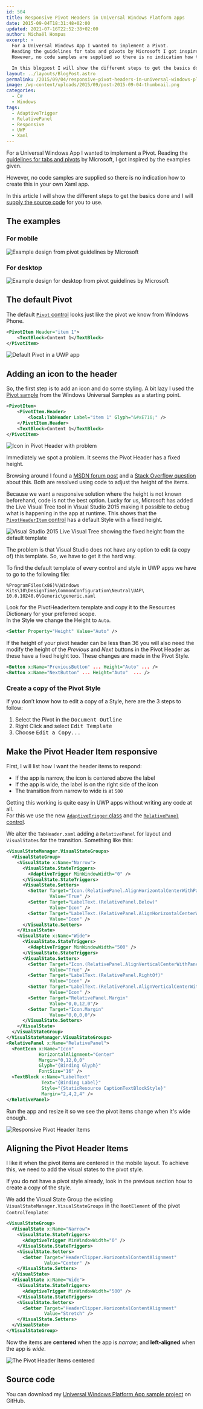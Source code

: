 ```yaml
---
id: 504
title: Responsive Pivot Headers in Universal Windows Platform apps
date: 2015-09-04T18:31:48+02:00
updated: 2021-07-16T22:52:38+02:00
author: Michaël Hompus
excerpt: >
  For a Universal Windows App I wanted to implement a Pivot.
  Reading the guidelines for tabs and pivots by Microsoft I got inspired by the examples given.
  However, no code samples are supplied so there is no indication how to actually create this in your own Xaml app.

  In this blogpost I will show the different steps to get the basics done and I will supply the source code for you to use.
layout: ../layouts/BlogPost.astro
permalink: /2015/09/04/responsive-pivot-headers-in-universal-windows-platform-apps/
image: /wp-content/uploads/2015/09/post-2015-09-04-thumbnail.png
categories:
  - C#
  - Windows
tags:
  - AdaptiveTrigger
  - RelativePanel
  - Responsive
  - UWP
  - Xaml
---
```


For a Universal Windows App I wanted to implement a Pivot.
Reading the [guidelines for tabs and pivots](https://learn.microsoft.com/windows/apps/design/controls/tab-view) by Microsoft, I got inspired by the examples given.

However, no code samples are supplied so there is no indication how to create this in your own Xaml app.

<!--more-->

In this article I will show the different steps to get the basics done and I will [supply the source code](#source-code) for you to use.

## The examples

### For mobile

![Example design from pivot guidelines by Microsoft](/wp-content/uploads/2015/09/microsoft-guidelines-example.png)

### For desktop

![Example design for desktop from pivot guidelines by Microsoft](/wp-content/uploads/2015/09/microsoft-guidelines-example-wide.png)

## The default Pivot

The default [`Pivot` control](https://learn.microsoft.com/uwp/api/Windows.UI.Xaml.Controls.Pivot?view=winrt-10240) looks just like the pivot we know from Windows Phone.

```xml title="MainPage.xaml"
<PivotItem Header="item 1">
    <TextBlock>Content 1</TextBlock>
</PivotItem>
```

![Default Pivot in a UWP app](/wp-content/uploads/2010/06/responsive-header-default.png)

## Adding an icon to the header

So, the first step is to add an icon and do some styling. A bit lazy I used the [Pivot sample](https://github.com/Microsoft/Windows-universal-samples/tree/master/Samples/XamlPivot) from the Windows Universal Samples as a starting point.

```xml title="MainPage.xaml"
<PivotItem>
    <PivotItem.Header>
        <local:TabHeader Label="item 1" Glyph="&#xE716;" />
    </PivotItem.Header>
    <TextBlock>Content 1</TextBlock>
</PivotItem>
```

![Icon in Pivot Header with problem](/wp-content/uploads/2010/06/responsive-header-icon.png)

Immediately we spot a problem. It seems the Pivot Header has a fixed height.

Browsing around I found a [MSDN forum post](https://web.archive.org/web/20230330110717/https://social.msdn.microsoft.com/Forums/en-US/8c123ae3-2884-4d40-a5d1-0a22355fcd5f/uwpxamlhow-to-increase-pivot-header-height-in-uwp?forum=wpdevelop&WT.mc_id=DT-MVP-5004268) and a [Stack Overflow question](https://stackoverflow.com/questions/31426175/how-to-increase-pivot-header-height-in-uwp) about this.
Both are resolved using code to adjust the height of the items.

Because we want a responsive solution where the height is not known beforehand, code is not the best option.
Lucky for us, Microsoft has added the Live Visual Tree tool in Visual Studio 2015 making it possible to debug what is happening in the app at runtime.
This shows that the [`PivotHeaderItem` control](https://learn.microsoft.com/uwp/api/Windows.UI.Xaml.Controls.Primitives.PivotHeaderItem?view=winrt-10240) has a default Style with a fixed height.

![Visual Studio 2015 Live Visual Tree showing the fixed height from the default template](/wp-content/uploads/2015/09/visual-studio-2015-live-visual-tree.png)

The problem is that Visual Studio does not have any option to edit (a copy of) this template.
So, we have to get it the hard way.

To find the default template of every control and style in UWP apps we have to go to the following file:

```plain frame=terminal
%ProgramFiles(x86)%\Windows Kits\10\DesignTime\CommonConfiguration\Neutral\UAP\
10.0.10240.0\Generic\generic.xaml
```

Look for the PivotHeaderItem template and copy it to the Resources Dictionary for your preferred scope.  
In the Style we change the Height to `Auto`.

```xml title="MainPage.xaml"
<Setter Property="Height" Value="Auto" />
```

If the height of your pivot header can be less than 36 you will also need the modify the height of the _Previous_ and _Next_ buttons in the Pivot Header as these have a fixed height too.
These changes are made in the Pivot Style.

```xml title="MainPage.xaml"
<Button x:Name="PreviousButton" ... Height="Auto" ... />
<Button x:Name="NextButton" ... Height="Auto"  ... />
```

### Create a copy of the Pivot Style

If you don’t know how to edit a copy of a Style, here are the 3 steps to follow:

1. Select the Pivot in the <kbd>Document Outline</kbd>
2. Right Click and select <kbd>Edit Template</kbd>
3. Choose <kbd>Edit a Copy...</kbd>

## Make the Pivot Header Item responsive

First, I will list how I want the header items to respond:

- If the app is narrow, the icon is centered above the label
- If the app is wide, the label is on the right side of the icon
- The transition from narrow to wide is at `500`

Getting this working is quite easy in UWP apps without writing any code at all.  
For this we use the new [`AdaptiveTrigger` class](https://learn.microsoft.com/uwp/api/Windows.UI.Xaml.AdaptiveTrigger?view=winrt-10240) and the [`RelativePanel` control](https://learn.microsoft.com/uwp/api/Windows.UI.Xaml.Controls.RelativePanel?view=winrt-10240).

We alter the `TabHeader.xaml` adding a `RelativePanel` for layout and `VisualStates` for the transition. Something like this:

```xml title="TabHeader.xaml"
<VisualStateManager.VisualStateGroups>
  <VisualStateGroup>
    <VisualState x:Name="Narrow">
      <VisualState.StateTriggers>
        <AdaptiveTrigger MinWindowWidth="0" />
      </VisualState.StateTriggers>
      <VisualState.Setters>
        <Setter Target="Icon.(RelativePanel.AlignHorizontalCenterWithPanel)"
                Value="True" />
        <Setter Target="LabelText.(RelativePanel.Below)"
                Value="Icon" />
        <Setter Target="LabelText.(RelativePanel.AlignHorizontalCenterWith)"
                Value="Icon" />
      </VisualState.Setters>
    </VisualState>
    <VisualState x:Name="Wide">
      <VisualState.StateTriggers>
        <AdaptiveTrigger MinWindowWidth="500" />
      </VisualState.StateTriggers>
      <VisualState.Setters>
        <Setter Target="Icon.(RelativePanel.AlignVerticalCenterWithPanel)"
                Value="True" />
        <Setter Target="LabelText.(RelativePanel.RightOf)"
                Value="Icon" />
        <Setter Target="LabelText.(RelativePanel.AlignVerticalCenterWith)"
                Value="Icon" />
        <Setter Target="RelativePanel.Margin"
                Value="0,0,12,0"/>
        <Setter Target="Icon.Margin"
                Value="0,0,0,0"/>
      </VisualState.Setters>
    </VisualState>
  </VisualStateGroup>
</VisualStateManager.VisualStateGroups>
<RelativePanel x:Name="RelativePanel">
  <FontIcon x:Name="Icon"
            HorizontalAlignment="Center"
            Margin="0,12,0,0"
            Glyph="{Binding Glyph}"
            FontSize="16" />
  <TextBlock x:Name="LabelText"
             Text="{Binding Label}"
             Style="{StaticResource CaptionTextBlockStyle}"
             Margin="2,4,2,4" />
</RelativePanel>
```

Run the app and resize it so we see the pivot items change when it's wide enough.

![Responsive Pivot Header Items](/wp-content/uploads/2015/09/responsive-header-wide.png)

## Aligning the Pivot Header Items

I like it when the pivot items are centered in the mobile layout.
To achieve this, we need to add the visual states to the pivot style.

If you do not have a pivot style already, look in the previous section how to create a copy of the style.

We add the Visual State Group the existing `VisualStateManager.VisualStateGroups` in the `RootElement` of the pivot `ControlTemplate`:

```xml title="MainPage.xaml"
<VisualStateGroup>
  <VisualState x:Name="Narrow">
    <VisualState.StateTriggers>
      <AdaptiveTrigger MinWindowWidth="0" />
    </VisualState.StateTriggers>
    <VisualState.Setters>
      <Setter Target="HeaderClipper.HorizontalContentAlignment"
              Value="Center" />
    </VisualState.Setters>
  </VisualState>
  <VisualState x:Name="Wide">
    <VisualState.StateTriggers>
      <AdaptiveTrigger MinWindowWidth="500" />
    </VisualState.StateTriggers>
    <VisualState.Setters>
      <Setter Target="HeaderClipper.HorizontalContentAlignment"
              Value="Stretch" />
    </VisualState.Setters>
  </VisualState>
</VisualStateGroup>
```

Now the items are **centered** when the app is _narrow_; and **left-aligned** when the app is _wide_.

![The Pivot Header Items centered](/wp-content/uploads/2015/09/responsive-header-aligned.png)

## Source code

You can download my [Universal Windows Platform App sample project](https://github.com/eNeRGy164/DynamicPivot) on GitHub.

